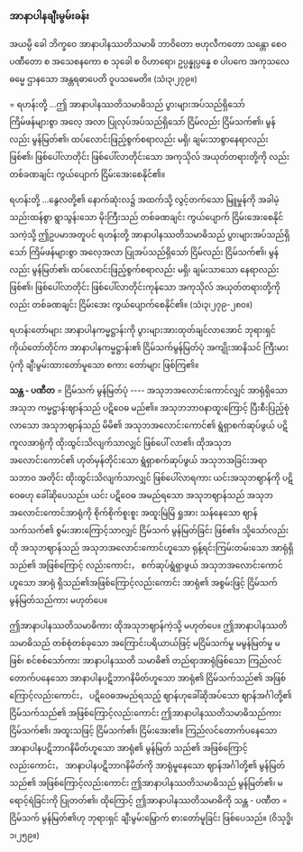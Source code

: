 ### အာနာပါနချီးမွမ်းခန်း

အယမ္ပိ ခေါ ဘိက္ခဝေ အာနာပါနဿတိသမာဓိ ဘာဝိတော ဗဟုလီကတော သန္တော စေ၀ ပဏီတော စ အသေစနကော စ သုခေါ စ ဝိဟာရော၊ ဥပ္ပန္နုပ္ပန္နေ စ ပါပကေ အကုသလေ ဓမ္မေ ဌာနသော အန္တရဓာပေတိ ဝူပသမေတိ။ (သံ၊၃၊၂၇၉။)

= ရဟန်းတို့ ...ဤ အာနာပါနဿတိသမာဓိသည် ပွားများအပ်သည်ရှိသော် ကြိမ်ဖန်များစွာ အလေ့ အလာ ပြုလုပ်အပ်သည်ရှိသော် ငြိမ်လည်း ငြိမ်သက်၏၊ မွန်လည်း မွန်မြတ်၏၊ ထပ်လောင်းဖြည့်စွက်စရာလည်း မရှိ၊ ချမ်းသာစွာနေရာလည်း ဖြစ်၏၊ ဖြစ်ပေါ်လာတိုင်း ဖြစ်ပေါ်လာတိုင်းသော အကုသိုလ် အယုတ်တရားတို့ကို လည်း တစ်ခဏချင်း ကွယ်ပျောက် ငြိမ်းအေးစေနိုင်၏။

ရဟန်းတို့ ...နွေလတို့၏ နောက်ဆုံးလ၌ အထက်သို့ လွင့်တက်သော မြူမှုန်ကို အခါမဲ့ သည်းထန်စွာ ရွာသွန်းသော မိုးကြီးသည် တစ်ခဏချင်း ကွယ်ပျောက် ငြိမ်းအေးစေနိုင်သကဲ့သို့ ဤဥပမာအတူပင် ရဟန်းတို့ အာနာပါနဿတိသမာဓိသည် ပွားများအပ်သည်ရှိသော် ကြိမ်ဖန်များစွာ အလေ့အလာ ပြုအပ်သည်ရှိသော် ငြိမ်လည်း ငြိမ်သက်၏၊ မွန်လည်း မွန်မြတ်၏၊ ထပ်လောင်းဖြည့်စွက်စရာလည်း မရှိ၊ ချမ်းသာသော နေရာလည်း ဖြစ်၏၊ ဖြစ်ပေါ်လာတိုင်း ဖြစ်ပေါ်လာတိုင်းကုန်သော အကုသိုလ် အယုတ်တရားတို့ကိုလည်း တစ်ခဏချင်း ငြိမ်းအေး ကွယ်ပျောက်စေနိုင်၏။ (သံ၊၃၊၂၇၉-၂၈၀။)

ရဟန်းတော်များ အာနာပါနကမ္မဋ္ဌာန်းကို ပွားများအားထုတ်ချင်လာအောင် ဘုရားရှင်ကိုယ်တော်တိုင်က အာနာပါနကမ္မဋ္ဌာန်း၏ ငြိမ်သက်မွန်မြတ်ပုံ အကျိုးအာနိသင် ကြီးမားပုံကို ချီးမွမ်းထားတော်မူသော စကား တော်များ ဖြစ်ကြ၏။

**သန္တ - ပဏီတ** = ငြိမ်သက် မွန်မြတ်ပုံ ---- အသုဘအလောင်းကောင်လျှင် အာရုံရှိသော အသုဘ ကမ္မဋ္ဌာန်းဈာန်သည် ပဋိဝေဓ မည်၏။ 
အသုဘဘာ၀နာထူးကြောင့် ပြီးစီးပြည့်စုံလာသော အသုဘဈာန်သည် မိမိ၏ အသုဘအလောင်းကောင်၏ ရွံရှာစက်ဆုပ်ဖွယ် ပဋိကူလအာရုံကို ထိုးထွင်းသိလျက်သာလျှင် ဖြစ်ပေါ် လာ၏၊ ထိုအသုဘအလောင်းကောင်၏ ဟုတ်မှန်တိုင်းသော ရွံရှာစက်ဆုပ်ဖွယ် အသုဘအခြင်းအရာ သဘာ၀ အတိုင်း ထိုးထွင်းသိလျက်သာလျှင် ဖြစ်ပေါ်လာရကား ယင်းအသုဘဈာန်ကို ပဋိဝေဓဟု ခေါ်ဆိုပေသည်။ 
ယင်း ပဋိဝေဓ အမည်ရသော အသုဘဈာန်သည် အသုဘအလောင်းကောင်အာရုံကို စိုက်စိုက်စူးစူး အထူးမြဲမြံ ရှုအား သန်နေသော ဈာန်သက်သက်၏ စွမ်းအားကြောင့်သာလျှင် ငြိမ်သက် မွန်မြတ်ခြင်း ဖြစ်၏။ 
သို့သော်လည်း ထို အသုဘဈာန်သည် အသုဘအလောင်းကောင်ဟူသော ရုန့်ရင်းကြမ်းတမ်းသော အာရုံရှိသည်၏ အဖြစ်ကြောင့် လည်းကောင်း， စက်ဆုပ်ရွံရှာဖွယ် အသုဘအလောင်းကောင်ဟူသော အာရုံ ရှိသည်၏အဖြစ်ကြောင့်လည်းကောင်း အာရုံ၏ အစွမ်းဖြင့် ငြိမ်သက် မွန်မြတ်သည်ကား မဟုတ်ပေ။

ဤအာနာပါနဿတိသမာဓိကား ထိုအသုဘဈာန်ကဲ့သို့ မဟုတ်ပေ။ 
ဤအာနာပါနဿတိသမာဓိသည် တစ်စုံတစ်ခုသော အကြောင်းပရိယာယ်ဖြင့် မငြိမ်သက်မှု မမွန်မြတ်မှု မဖြစ်၊ စင်စစ်သော်ကား အာနာပါနဿတိ သမာဓိ၏ တည်ရာအာရုံဖြစ်သော ကြည်လင်တောက်ပနေသော အာနာပါနပဋိဘာဂနိမိတ်ဟူသော အာရုံ၏ ငြိမ်သက်သည်၏ အဖြစ်ကြောင့်လည်းကောင်း， ပဋိဝေဓအမည်ရသည့် ဈာန်ဟုခေါ်ဆိုအပ်သော ဈာန်အင်္ဂါတို့၏ ငြိမ်သက်သည်၏ အဖြစ်ကြောင့်လည်းကောင်း ဤအာနာပါနဿတိသမာဓိသည်ကား ငြိမ်သက်၏၊ အထူးသဖြင့် ငြိမ်သက်၏၊ ငြိမ်းအေး၏။
 ကြည်လင်တောက်ပနေသော အာနာပါနပဋိဘာဂနိမိတ်ဟူသော အာရုံ၏ မွန်မြတ် သည်၏ အဖြစ်ကြောင့်လည်းကောင်း， အာနာပါနပဋိဘာဂနိမိတ်ကို အာရုံမူနေသော ဈာန်အင်္ဂါတို့၏ မွန်မြတ် သည်၏ အဖြစ်ကြောင့်လည်းကောင်း ဤအာနာပါနဿတိသမာဓိသည် မွန်မြတ်၏၊ မရောင့်ရဲခြင်းကို ပြုတတ်၏၊ ထိုကြောင့် ဤအာနာပါနဿတိသမာဓိကို သန္တ - ပဏီတ = ငြိမ်သက် မွန်မြတ်၏ဟု ဘုရားရှင် ချီးမွမ်းမြှောက် စားတော်မူခြင်း ဖြစ်ပေသည်။ (ဝိသုဒ္ဓိ၊၁၊၂၅၉။) 